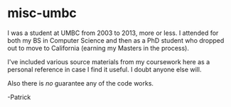 # misc-umbc

I was a student at UMBC from 2003 to 2013, more or less.  I attended for both my 
BS in Computer Science and then as a PhD student who dropped out to move to California (earning my Masters in the process).

I've included various source materials from my coursework here as a personal reference in case I find it useful.  I doubt anyone else will.

Also there is _no_ guarantee any of the code works.

-Patrick

